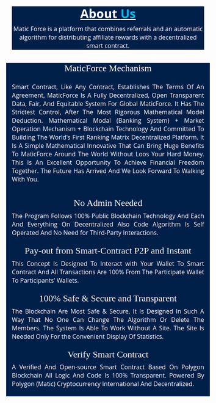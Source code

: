 <p>&nbsp;</p><div class="btn-box" style="background-color: #00204a; box-sizing: border-box; color: white; font-family: &quot;Open Sans&quot;, sans-serif; font-size: 16px; text-align: center;"><h2 style="box-sizing: border-box; font-size: 2rem; line-height: 1.2; margin-bottom: 0px; margin-top: 0px; position: relative;"><u style="box-sizing: border-box;">About&nbsp;<span style="box-sizing: border-box; color: #00bbf0;">Us</span></u></h2><p style="box-sizing: border-box; margin-bottom: 0px; margin-top: 10px;">Matic Force is a platform that combines referrals and an automatic algorithm for distributing affiliate rewards with a decentralized smart contract.</p></div><br style="background-color: #00204a; box-sizing: border-box; color: white; font-family: &quot;Open Sans&quot;, sans-serif; font-size: 16px; text-align: center;" /><br style="background-color: #00204a; box-sizing: border-box; color: white; font-family: &quot;Open Sans&quot;, sans-serif; font-size: 16px; text-align: center;" /><div class="row" style="-webkit-box-align: center; align-items: center; background-color: #00204a; box-sizing: border-box; color: white; display: flex; flex-wrap: wrap; font-family: &quot;Open Sans&quot;, sans-serif; font-size: 16px; margin-left: -15px; margin-right: -15px; text-align: center;"><div class="col-md-12" style="box-sizing: border-box; flex: 0 0 100%; max-width: 100%; padding-left: 15px; padding-right: 15px; position: relative; width: 1170px;"><div class="detail-box" style="box-sizing: border-box;"><center style="box-sizing: border-box;"><h4 style="box-sizing: border-box; font-size: 1.5rem; font-weight: 500; line-height: 1.2; margin-bottom: 0.5rem; margin-top: 0px;"><span style="box-sizing: border-box; font-family: verdana;">MaticForce Mechanism</span></h4></center></div></div><div class="col-md-12" style="box-sizing: border-box; flex: 0 0 100%; max-width: 100%; padding-left: 15px; padding-right: 15px; position: relative; width: 1170px;"><div class="detail-box" style="box-sizing: border-box;"><center style="box-sizing: border-box;"><p style="box-sizing: border-box; margin-bottom: 0px; margin-top: 15px;"></p><div style="box-sizing: border-box; text-align: justify;"><span style="box-sizing: border-box; text-align: left;">Smart Contract, Like Any Contract, Establishes The Terms Of An Agreement, MaticForce Is A Fully Decentralized, Open Transparent Data, Fair, And Equitable System For Global MaticForce. It Has The Strictest Control, After The Most Rigorous Mathematical Model Deduction. Mathematical Modal (Banking System) + Market Operation Mechanism + Blockchain Technology And Committed To Building The World's First Ranking Matrix Decentralized Platform. It Is A Simple Mathematical Innovative That Can Bring Huge Benefits To MaticForce Around The World Without Loos Your Hard Money. This Is An Excellent Opportunity To Achieve Financial Freedom Together. The Future Has Arrived And We Look Forward To Walking With You.</span></div><div style="box-sizing: border-box; text-align: justify;"><span style="box-sizing: border-box; text-align: left;"><br style="box-sizing: border-box;" /></span></div><p style="box-sizing: border-box; margin-bottom: 0px; margin-top: 15px;"></p></center></div></div><div class="col-md-12" style="box-sizing: border-box; flex: 0 0 100%; max-width: 100%; padding-left: 15px; padding-right: 15px; position: relative; width: 1170px;"><div class="detail-box" style="box-sizing: border-box;"><center style="box-sizing: border-box;"><span style="box-sizing: border-box;"></span><h4 style="box-sizing: border-box; font-size: 1.5rem; font-weight: 500; line-height: 1.2; margin-bottom: 0.5rem; margin-top: 0px;"><span style="box-sizing: border-box; font-family: verdana;">No Admin Needed</span></h4><div style="box-sizing: border-box; text-align: justify;"><span style="box-sizing: border-box; text-align: left;">The Program Follows 100% Public Blockchain Technology And Each And Everything On Decentralized Also Code Algorithm Is Self Operated And No Need for Third-Party Interactions.</span></div><div style="box-sizing: border-box; text-align: justify;"><span style="box-sizing: border-box; text-align: left;"><br style="box-sizing: border-box;" /></span></div><div style="box-sizing: border-box; text-align: justify;"><span style="box-sizing: border-box;"></span></div><span style="box-sizing: border-box;"><h4 style="box-sizing: border-box; font-size: 1.5rem; font-weight: 500; line-height: 1.2; margin-bottom: 0.5rem; margin-top: 0px;"><span style="box-sizing: border-box; font-family: verdana;">Pay-out from Smart-Contract P2P and Instant</span></h4></span><div style="box-sizing: border-box; text-align: justify;"><span style="box-sizing: border-box; text-align: left;">This Concept Is Designed To Interact with Your Wallet To Smart Contract And All Transactions Are 100% From The Participate Wallet To Participants' Wallets.</span></div><div style="box-sizing: border-box; text-align: justify;"><span style="box-sizing: border-box; text-align: left;"><br style="box-sizing: border-box;" /></span></div><div style="box-sizing: border-box; text-align: justify;"><span style="box-sizing: border-box;"></span></div><span style="box-sizing: border-box;"><h4 style="box-sizing: border-box; font-size: 1.5rem; font-weight: 500; line-height: 1.2; margin-bottom: 0.5rem; margin-top: 0px;"><span style="box-sizing: border-box; font-family: verdana;">100% Safe &amp; Secure and Transparent</span></h4></span><div style="box-sizing: border-box; text-align: justify;"><span style="box-sizing: border-box; text-align: left;">The Blockchain Are Most Safe &amp; Secure, It Is Designed In Such A Way That No One Can Change The Algorithm Or Delete The Members. The System Is Able To Work Without A Site. The Site Is Needed Only For the Convenient Display Of Statistics.</span></div><div style="box-sizing: border-box; text-align: justify;"><span style="box-sizing: border-box; text-align: left;"><br style="box-sizing: border-box;" /></span></div><div style="box-sizing: border-box; text-align: justify;"><span style="box-sizing: border-box;"></span></div><span style="box-sizing: border-box; font-family: verdana;"><h4 style="box-sizing: border-box; font-size: 1.5rem; font-weight: 500; line-height: 1.2; margin-bottom: 0.5rem; margin-top: 0px;">Verify Smart Contract</h4></span><div style="box-sizing: border-box; text-align: justify;"><span style="box-sizing: border-box; text-align: left;">A Verified And Open-source Smart Contract Based On Polygon Blockchain All Logic And Code Is 100% Transparent. Powered By Polygon (Matic) Cryptocurrency International And Decentralized.</span></div><div><span style="box-sizing: border-box; text-align: left;"><br /></span></div></center></div></div></div>
